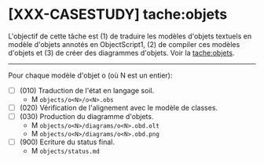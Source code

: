 [XXX-CASESTUDY] tache:objets
===========================================================
L'objectif de cette tâche est (1) de traduire les modèles d'objets
textuels en  modèle d'objets annotés en ObjectScript1,
(2) de compiler ces modèles d'objets et (3) de créer des 
diagrammes d'objets. Voir la [tache:objets](https://modelscript.readthedocs.io/en/latest/methods/objets/index.html).
________

Pour chaque modèle d'objet o<N> (où N est un entier):
- [ ] (010) Traduction de l'état en langage soil.
    - M ``objects/o<N>/o<N>.obs``
- [ ] (020) Vérification de l'alignement avec le modèle de classes.
- [ ] (030) Production du diagramme d'objets.
    - M ``objects/o<N>/diagrams/o<N>.obd.olt``
    - M ``objects/o<N>/diagrams/o<N>.obd.png``
- [ ] (900) Ecriture du status final.
    - M ``objects/status.md``
